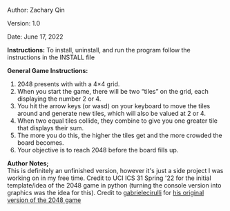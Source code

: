 Author: Zachary Qin

Version: 1.0

Date: June 17, 2022

**Instructions:**
    To install, uninstall, and run the program follow the instructions in the INSTALL file

**General Game Instructions:**  
1. 2048 presents with with a 4×4 grid.  
2. When you start the game, there will be two “tiles” on the grid, each displaying the number 2 or 4.  
3. You hit the arrow keys (or wasd) on your keyboard to move the tiles around and generate new tiles, which will also be valued at 2 or 4.  
4. When two equal tiles collide, they combine to give you one greater tile that displays their sum.  
5. The more you do this, the higher the tiles get and the more crowded the board becomes.  
6. Your objective is to reach 2048 before the board fills up.  

**Author Notes;**  
    This is definitely an unfinished version, however it's just a side project I was working on in my free time. 
    Credit to UCI ICS 31 Spring '22 for the initial template/idea of the 2048 game in python (turning the console version into graphics was the idea for this). 
    Credit to <a href="https://github.com/gabrielecirulli">gabrielecirulli</a> for <a href="https://github.com/gabrielecirulli/2048">his original version of the 2048 game</a>

